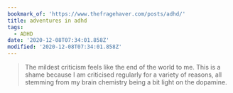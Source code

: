 ```yaml
---
bookmark_of: 'https://www.thefragehaver.com/posts/adhd/'
title: adventures in adhd
tags:
  - ADHD
date: '2020-12-08T07:34:01.858Z'
modified: '2020-12-08T07:34:01.858Z'
---
```

> The mildest criticism feels like the end of the world to me. This is a shame because I am criticised regularly for a variety of reasons, all stemming from my brain chemistry being a bit light on the dopamine.
